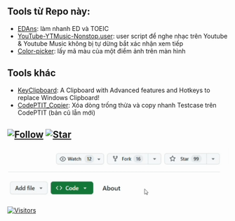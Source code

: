 ## Tools từ Repo này:
- [EDAns](https://github.com/nvbangg/EDAns): làm nhanh ED và TOEIC
- [YouTube-YTMusic-Nonstop.user](https://github.com/nvbangg/nvbangg-tools/blob/main/YouTube-YTMusic-Nonstop.user.js): user script để nghe nhạc trên Youtube & Youtube Music không bị tự dừng bắt xác nhận xem tiếp
- [Color-picker](https://github.com/nvbangg/nvbangg-tools/blob/main/color_picker.ahk): lấy mã màu của một điểm ảnh trên màn hình

## Tools khác
- [KeyClipboard](https://github.com/nvbangg/KeyClipboard): A Clipboard with Advanced features and Hotkeys to replace Windows Clipboard!
- [CodePTIT_Copier](https://github.com/nvbangg/CodePTIT_Copier): Xóa dòng trống thừa và copy nhanh Testcase trên CodePTIT (bản cũ lẫn mới)

## [![Follow](https://img.shields.io/github/followers/nvbangg?label=Follow%20my%20GitHub&logo=github)](https://github.com/nvbangg) [![Star](https://img.shields.io/github/stars/nvbangg/nvbangg-tools?label=Star%20this%20repo&logo=github)](https://github.com/nvbangg/nvbangg-tools)

![Gif](https://raw.githubusercontent.com/nvbangg/nvbangg/main/data/star_follow.gif)

[![Visitors](https://api.visitorbadge.io/api/visitors?path=https%3A%2F%2Fgithub.com%2Fnvbangg%2Fnvbangg-tools&countColor=blue)](https://visitorbadge.io/status?path=https%3A%2F%2Fgithub.com%2Fnvbangg%2Fnvbangg-tools)
